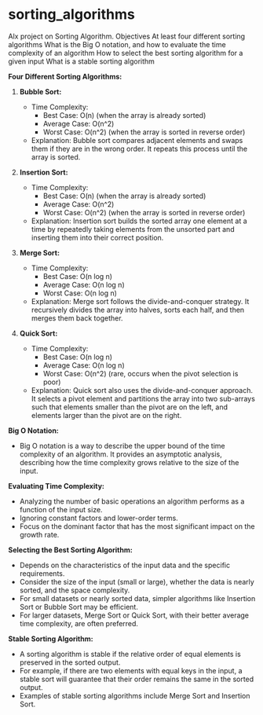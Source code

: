 # sorting_algorithms
Alx project on Sorting Algorithm.
Objectives
    At least four different sorting algorithms
    What is the Big O notation, and how to evaluate the time complexity of an algorithm
    How to select the best sorting algorithm for a given input
    What is a stable sorting algorithm

**Four Different Sorting Algorithms:**

1. **Bubble Sort:**
   - Time Complexity:
     - Best Case: O(n) (when the array is already sorted)
     - Average Case: O(n^2)
     - Worst Case: O(n^2) (when the array is sorted in reverse order)
   - Explanation: Bubble sort compares adjacent elements and swaps them if they are in the wrong order. It repeats this process until the array is sorted.

2. **Insertion Sort:**
   - Time Complexity:
     - Best Case: O(n) (when the array is already sorted)
     - Average Case: O(n^2)
     - Worst Case: O(n^2) (when the array is sorted in reverse order)
   - Explanation: Insertion sort builds the sorted array one element at a time by repeatedly taking elements from the unsorted part and inserting them into their correct position.

3. **Merge Sort:**
   - Time Complexity:
     - Best Case: O(n log n)
     - Average Case: O(n log n)
     - Worst Case: O(n log n)
   - Explanation: Merge sort follows the divide-and-conquer strategy. It recursively divides the array into halves, sorts each half, and then merges them back together.

4. **Quick Sort:**
   - Time Complexity:
     - Best Case: O(n log n)
     - Average Case: O(n log n)
     - Worst Case: O(n^2) (rare, occurs when the pivot selection is poor)
   - Explanation: Quick sort also uses the divide-and-conquer approach. It selects a pivot element and partitions the array into two sub-arrays such that elements smaller than the pivot are on the left, and elements larger than the pivot are on the right.

**Big O Notation:**
- Big O notation is a way to describe the upper bound of the time complexity of an algorithm. It provides an asymptotic analysis, describing how the time complexity grows relative to the size of the input.

**Evaluating Time Complexity:**
- Analyzing the number of basic operations an algorithm performs as a function of the input size.
- Ignoring constant factors and lower-order terms.
- Focus on the dominant factor that has the most significant impact on the growth rate.

**Selecting the Best Sorting Algorithm:**
- Depends on the characteristics of the input data and the specific requirements.
- Consider the size of the input (small or large), whether the data is nearly sorted, and the space complexity.
- For small datasets or nearly sorted data, simpler algorithms like Insertion Sort or Bubble Sort may be efficient.
- For larger datasets, Merge Sort or Quick Sort, with their better average time complexity, are often preferred.

**Stable Sorting Algorithm:**
- A sorting algorithm is stable if the relative order of equal elements is preserved in the sorted output.
- For example, if there are two elements with equal keys in the input, a stable sort will guarantee that their order remains the same in the sorted output.
- Examples of stable sorting algorithms include Merge Sort and Insertion Sort.